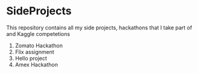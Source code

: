 # SideProjects

This repository contains all my side projects, hackathons that I take part of and Kaggle competetions

1. Zomato Hackathon
2. Flix assignment
3. Hello project
4. Amex Hackathon

